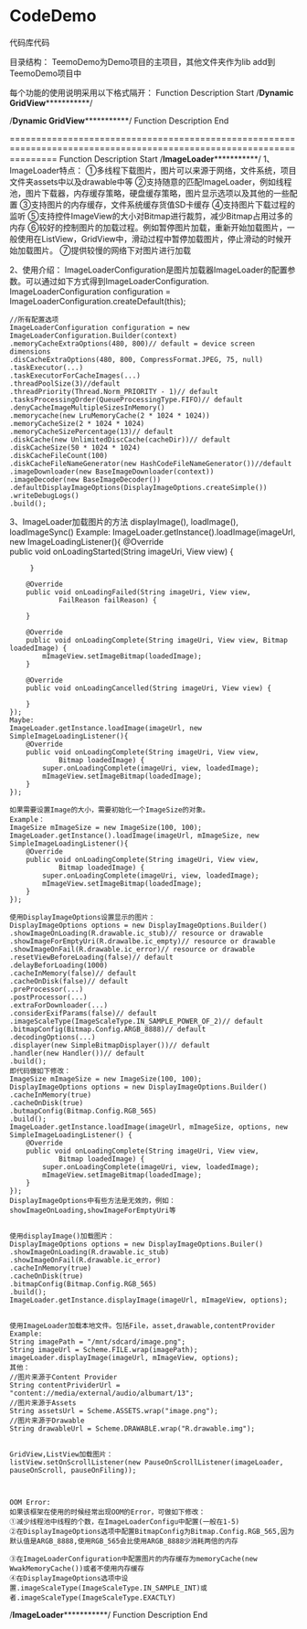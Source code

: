 # CodeDemo
代码库代码

目录结构：
TeemoDemo为Demo项目的主项目，其他文件夹作为lib add到TeemoDemo项目中

每个功能的使用说明采用以下格式隔开：
Function Description Start
/************Dynamic GridView***********************/

/************Dynamic GridView***********************/
Function Description End


=====================================================================================================================
Function Description Start
/************ImageLoader***********************/
1、ImageLoader特点：
 ①多线程下载图片，图片可以来源于网络，文件系统，项目文件夹assets中以及drawable中等
 ②支持随意的匹配ImageLoader，例如线程池，图片下载器，内存缓存策略，硬盘缓存策略，图片显示选项以及其他的一些配置
 ③支持图片的内存缓存，文件系统缓存货值SD卡缓存
 ④支持图片下载过程的监听
 ⑤支持控件ImageView的大小对Bitmap进行裁剪，减少Bitmap占用过多的内存
 ⑥较好的控制图片的加载过程。例如暂停图片加载，重新开始加载图片，一般使用在ListView，GridView中，滑动过程中暂停加载图片，停止滑动的时候开始加载图片。
 ⑦提供较慢的网络下对图片进行加载
 
2、使用介绍：
	ImageLoaderConfiguration是图片加载器ImageLoader的配置参数。可以通过如下方式得到ImageLoaderConfiguration.
	ImageLoaderConfiguration configuration = ImageLoaderConfiguration.createDefault(this);
	
	//所有配置选项
	ImageLoaderConfiguration configuration = new ImageLoaderConfiguration.Builder(context)
	.memoryCacheExtraOptions(480, 800)// default = device screen dimensions
	.disCacheExtraOptions(480, 800, CompressFormat.JPEG, 75, null)
	.taskExecutor(...)
	.taskExecutorForCacheImages(...)
	.threadPoolSize(3)//default
	.threadPriority(Thread.Norm_PRIORITY - 1)// default
	.tasksProcessingOrder(QueueProcessingType.FIFO)// default
	.denyCacheImageMultipleSizesInMemory()
	.memorycache(new LruMemoryCache(2 * 1024 * 1024))
	.memoryCacheSize(2 * 1024 * 1024)
	.memoryCacheSizePercentage(13)// default
	.diskCache(new UnlimitedDiscCache(cacheDir))// default
	.diskCacheSize(50 * 1024 * 1024)
	.diskCacheFileCount(100)
	.diskCacheFileNameGenerator(new HashCodeFileNameGenerator())//default
	.imageDownloader(new BaseImageDownloader(context))
	.imageDecoder(new BaseImageDecoder())
	.defaultDisplayImageOptions(DisplayImageOptions.createSimple())
	.writeDebugLogs()
	.build();

3、ImageLoader加载图片的方法
	displayImage(), loadImage(), loadImageSync()
	Example:
	ImageLoader.getInstance().loadImage(imageUrl, new ImageLoadingListener(){
		@Override  
         public void onLoadingStarted(String imageUri, View view) {  
                  
         }  

        @Override  
		public void onLoadingFailed(String imageUri, View view,  
				FailReason failReason) {  
			  
		}  
		  
		@Override  
		public void onLoadingComplete(String imageUri, View view, Bitmap loadedImage) {  
			mImageView.setImageBitmap(loadedImage);  
		}  
		  
		@Override  
		public void onLoadingCancelled(String imageUri, View view) {  
			  
		}  
	});
	Maybe:
	ImageLoader.getInstance.loadImage(imageUrl, new SimpleImageLoadingListener(){
		@Override  
		public void onLoadingComplete(String imageUri, View view,  
				Bitmap loadedImage) {  
			super.onLoadingComplete(imageUri, view, loadedImage);  
			mImageView.setImageBitmap(loadedImage);  
		}  
	});
	
	如果需要设置Image的大小，需要初始化一个ImageSize的对象。
	Example：
	ImageSize mImageSize = new ImageSize(100, 100);
	ImageLoader.getInstance().loadImage(imageUrl, mImageSize, new SimpleImageLoadingListener(){
		@Override  
		public void onLoadingComplete(String imageUri, View view,  
				Bitmap loadedImage) {  
			super.onLoadingComplete(imageUri, view, loadedImage);  
			mImageView.setImageBitmap(loadedImage);  
		} 
	});
	
	使用DisplayImageOptions设置显示的图片：
	DisplayImageOptions options = new DisplayImageOptions.Builder()
	.showImageOnLoading(R.drawable.ic_stub)// resource or drawable
	.showImageForEmptyUri(R.drawalbe.ic_empty)// resource or drawable
	.showImageOnFail(R.drawable.ic_error)// resource or drawable
	.resetViewBeforeLoading(false)// default
	.delayBeforLoading(1000)
	.cacheInMemory(false)// default
	.cacheOnDisk(false)// default
	.preProcessor(...)
	.postProcessor(...)
	.extraForDownloader(...)
	.considerExifParams(false)// default
	.imageScaleType(ImageScaleType.IN_SAMPLE_POWER_OF_2)// default
	.bitmapConfig(Bitmap.Config.ARGB_8888)// default
	.decodingOptions(...)
	.displayer(new SimpleBitmapDisplayer())// default
	.handler(new Handler())// default
	.build();
	即代码做如下修改：
	ImageSize mImageSize = new ImageSize(100, 100);
	DisplayImageOptions options = new DisplayImageOptions.Builder()
	.cacheInMemory(true)
	.cacheOnDisk(true)
	.butmapConfig(Bitmap.Config.RGB_565)
	.build();
	ImageLoader.getInstance.loadImage(imageUrl, mImageSize, options, new SimpleImageLoadingListener() {
		@Override  
		public void onLoadingComplete(String imageUri, View view,  
				Bitmap loadedImage) {  
			super.onLoadingComplete(imageUri, view, loadedImage);  
			mImageView.setImageBitmap(loadedImage);  
		} 
	});
	DisplayImageOptions中有些方法是无效的，例如：showImageOnLoading,showImageForEmptyUri等
	
	
	使用displayImage()加载图片：
	DisplayImageOptions options = new DisplayImageOptions.Builer()
	.showImageOnLoading(R.drawable.ic_stub)
	.showImageOnFail(R.drawable.ic_error)
	.cacheInMemory(true)
	.cacheOnDisk(true)
	.bitmapConfig(Bitmap.Config.RGB_565)
	.build();
	ImageLoader.getInstance.displayImage(imageUrl, mImageView, options);
	
	
	使用ImageLoader加载本地文件。包括File，asset,drawable,contentProvider
	Example:
	String imagePath = "/mnt/sdcard/image.png";
	String imageUrl = Scheme.FILE.wrap(imagePath);
	imageLoader.displayImage(imageUrl, mImageView, options);
	其他：
	//图片来源于Content Provider
	String contentPrividerUrl = "content://media/external/audio/albumart/13";
	//图片来源于Assets
	String assetsUrl = Scheme.ASSETS.wrap("image.png");
	//图片来源于Drawable
	String drawableUrl = Scheme.DRAWABLE.wrap("R.drawable.img");
	
	
	GridView,ListView加载图片：
	listView.setOnScrollListener(new PauseOnScrollListener(imageLoader, pauseOnScroll, pauseOnFiling));
	
	
	
	OOM Error:
	如果该框架在使用的时候经常出现OOM的Error，可做如下修改：
	①减少线程池中线程的个数，在ImageLoaderConfigu中配置(一般在1-5)
	②在DisplayImageOptions选项中配置BitmapConfig为Bitmap.Config.RGB_565,因为默认值是ARGB_8888,使用RGB_565会比使用ARGB_8888少消耗两倍的内存
	
	③在ImageLoaderConfiguration中配置图片的内存缓存为memoryCache(new WwakMemoryCache())或者不使用内存缓存
	④在DisplayImageOptions选项中设置.imageScaleType(ImageScaleType.IN_SAMPLE_INT)或者.imageScaleType(ImageScaleType.EXACTLY)
/************ImageLoader***********************/
Function Description End
